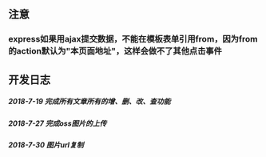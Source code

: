 ## 注意

### express如果用ajax提交数据，不能在模板表单引用from，因为from的action默认为"本页面地址"，这样会做不了其他点击事件

## 开发日志

##### 2018-7-19 完成所有文章所有的增、删、改、查功能
##### 2018-7-27 完成oss图片的上传
##### 2018-7-30 图片url复制